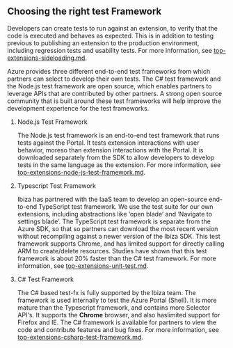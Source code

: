 
##  Choosing the right test Framework

Developers can create tests to run against an extension, to verify that the code is executed and behaves as expected. This is in addition to testing previous to publishing an extension to the production environment, including regression tests and usability tests. For more information, see [top-extensions-sideloading.md](top-extensions-sideloading.md). 

Azure provides three different end-to-end test frameworks from which partners can select to develop their own tests. The C# test framework and the Node.js test framework are open source, which enables partners to leverage APIs that are contributed by other partners. A strong open source community that is built around these test frameworks will help improve the development experience for the test frameworks.

<!-- TODO:  Determine which frameworks get the most use, and then re-order this list accordingly. -->

1. Node.js Test Framework

    The Node.js test framework is an end-to-end test framework that runs tests against the Portal. It tests extension interactions with user behavior, moreso than extension interactions with the Portal. It is downloaded separately from the SDK to allow developers to develop tests in the same language as the extension.  For more information, see [top-extensions-node-js-test-framework.md](top-extensions-node-js-test-framework.md).

1. Typescript Test Framework 

    Ibiza has partnered with the IaaS team to develop an open-source end-to-end TypeScript test framework. We use the test suite for our own extensions, including  abstractions like ‘open blade’ and ‘Navigate to settings blade’. The TypeScript test framework is separate from the Azure SDK, so that so partners can download the most recent version without recompiling against a newer version of the Ibiza SDK. This test framework supports Chrome, and has limited support for directly calling ARM to create/delete resources.  Studies have shown that this test framework is about 20% faster than the C# test framework.   For more information, see [top-extensions-unit-test.md](top-extensions-unit-test.md).

    <!-- TODO: Determine whether the 20% faster is still needed.  If so, determine whether it is still accurate. -->

1. C# Test Framework 

    The C# based test-fx is fully supported by the Ibiza team. The framework is used internally to test the Azure Portal (Shell). It is more mature than the Typescript framework, and contains more Selector API's. It supports the **Chrome** browser, and also haslimited support for Firefox and IE. The C# framework is available for partners to view the code and contribute features and bug fixes. For more information, see [top-extensions-csharp-test-framework.md](top-extensions-csharp-test-framework.md).